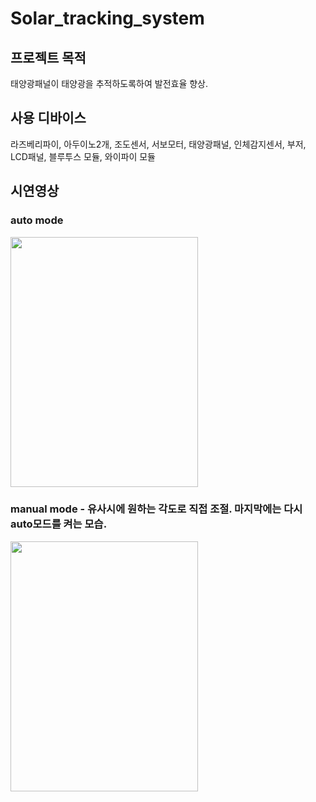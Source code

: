 # Solar_tracking_system
## 프로젝트 목적
태양광패널이 태양광을 추적하도록하여 발전효율 향상.
## 사용 디바이스
라즈베리파이, 아두이노2개, 조도센서, 서보모터, 태양광패널, 인체감지센서, 부저, LCD패널, 블루투스 모듈, 와이파이 모듈
## 시연영상
### auto mode
<img src= "./video_photo/solar_tracking_auto.gif" width=300 height=400>

### manual mode - 유사시에 원하는 각도로 직접 조절. 마지막에는 다시 auto모드를 켜는 모습.
<img src="./video_photo/solar_tracking_manual.gif" width=300 height=400>








